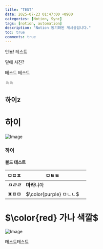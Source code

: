 ```yaml
---
title: "TEST"
date: 2025-07-23 01:47:00 +0900
categories: [Notion, Sync]
tags: [notion, automation]
description: "Notion 동기화된 게시글입니다."
toc: true
comments: true
---
```


안뇽! 테스트

밑에 사진?

테스트 테스트 

ㅋㅋ

## 하이z

# 하이

![Image](https://prod-files-secure.s3.us-west-2.amazonaws.com/e6db513d-ec54-40ff-aa74-2487b0bcfe15/d2603aae-bd01-410f-81bd-723443bee6db/%E1%84%89%E1%85%B3%E1%84%8F%E1%85%B3%E1%84%85%E1%85%B5%E1%86%AB%E1%84%89%E1%85%A3%E1%86%BA_2025-03-16_21.31.54.png?X-Amz-Algorithm=AWS4-HMAC-SHA256&X-Amz-Content-Sha256=UNSIGNED-PAYLOAD&X-Amz-Credential=ASIAZI2LB466T7ZZGRSU%2F20250723%2Fus-west-2%2Fs3%2Faws4_request&X-Amz-Date=20250723T052247Z&X-Amz-Expires=3600&X-Amz-Security-Token=IQoJb3JpZ2luX2VjEOX%2F%2F%2F%2F%2F%2F%2F%2F%2F%2FwEaCXVzLXdlc3QtMiJHMEUCIQDDVoCCmRhRwWhi1eZbvrCvCbwYxv%2BkgcqrjuDY0jAOWQIgAM64VK47L39tizdCv87TSVUDxe3sEtxqkLdM4L777QoqiAQI%2Fv%2F%2F%2F%2F%2F%2F%2F%2F%2F%2FARAAGgw2Mzc0MjMxODM4MDUiDHHHleg6AVMOaLuVICrcA77fAd0DFhrpNe0v5h7TIg%2Bf%2F3fSWsaI8%2Fiwvfl%2BVkY5UJkJQG70YG6NYL6jmif457SmGcA3Ktc2zrDWNvEPdKP03frjNB9zIfSyiweDZk42rJfDSOQLLh%2FyxsQ%2BJ%2Behcaczvy01OiJG2N9bw75W15tz1pcAj%2F8pBoAd9qrOl%2Bpr3ur0N4zeNfU18En2Gk0jQknxxdjp2rzsbL9jaO8l0ajtSOnGKqCD0Mivel6FG35lvCgOczMY2a02dHK5kofu7ge2Z697ZjssqK%2FUFkf1YQ4QanSQlTXYxRd1r3OhDp15n450mXLeMdv%2FYikr%2BooHWBxxaqDej8o3EqsNx4REydQhHBhjs2%2B4Co0HGFhdMR2oopwEowIIxuoKlDd8rrbJR2rTw4Ip3no%2BDgqGss6yNpkKzpdTAu0MSEKxNkpatNINjCDi4d9kvyrWopRPeth%2BsuT5sPhhQbWDPD717lETmoNIig8Fk6521M%2BhfpKzQylWmCe7%2FWYx6fp8rVFpARfsGmlpT4piyv6A2cc7ZEGgtWuyfmCeyfFFNBeOXuukujLpnDEB2%2FhASSfN0%2BSZPb2uxNjXL%2BObql%2BntT%2F4WcByutcmHnDVVTF%2BsjnOx9wPi8N2J%2BmcIDVufhIH85H8MObPgcQGOqUBzd3J1MCEee4Iw2NvGvJz%2Fa2r6DZpIWv4sn6h3Pnmbxf8VPYB%2BWEp0viAHKINPKq7HMW%2BBS687IVJq5pRRTuGqTKydVCOlSXv5lwemO3xkZENf1TT%2Bc3hcUNqO9b1sKiud22S6Qe4JGvXFZWY%2BRoxxfg5cS0i7y9QbXoDadHl7N7dqGdLhBpWT7EjSQHyG3swE09ErnR1W%2Fk0XQzqH%2FbySa%2BbYM5M&X-Amz-Signature=f6f4480880ae47850e2361afba8024df68e385470f881f80da5b3cb6f42d992b&X-Amz-SignedHeaders=host&x-amz-checksum-mode=ENABLED&x-id=GetObject)

### 하이

**볼드 테스트**

| ㅁㅍㅍ | ㅁㅌㅌ |   |
| --- | --- | --- |
| ***ㅁㄹㄹ*** | **마라**냐아 |   |
| **ㅍㅍㅁ** | <span>$\color{purple} ㅁㄴㄴ$</span> |   |

# <span>$\color{red} 가나 색깔$</span>

![Image](https://prod-files-secure.s3.us-west-2.amazonaws.com/e6db513d-ec54-40ff-aa74-2487b0bcfe15/e3c80383-cacd-417b-9b44-5d63ef4f796c/%E1%84%89%E1%85%B3%E1%84%8F%E1%85%B3%E1%84%85%E1%85%B5%E1%86%AB%E1%84%89%E1%85%A3%E1%86%BA_2025-03-10_21.58.46.png?X-Amz-Algorithm=AWS4-HMAC-SHA256&X-Amz-Content-Sha256=UNSIGNED-PAYLOAD&X-Amz-Credential=ASIAZI2LB466T7ZZGRSU%2F20250723%2Fus-west-2%2Fs3%2Faws4_request&X-Amz-Date=20250723T052247Z&X-Amz-Expires=3600&X-Amz-Security-Token=IQoJb3JpZ2luX2VjEOX%2F%2F%2F%2F%2F%2F%2F%2F%2F%2FwEaCXVzLXdlc3QtMiJHMEUCIQDDVoCCmRhRwWhi1eZbvrCvCbwYxv%2BkgcqrjuDY0jAOWQIgAM64VK47L39tizdCv87TSVUDxe3sEtxqkLdM4L777QoqiAQI%2Fv%2F%2F%2F%2F%2F%2F%2F%2F%2F%2FARAAGgw2Mzc0MjMxODM4MDUiDHHHleg6AVMOaLuVICrcA77fAd0DFhrpNe0v5h7TIg%2Bf%2F3fSWsaI8%2Fiwvfl%2BVkY5UJkJQG70YG6NYL6jmif457SmGcA3Ktc2zrDWNvEPdKP03frjNB9zIfSyiweDZk42rJfDSOQLLh%2FyxsQ%2BJ%2Behcaczvy01OiJG2N9bw75W15tz1pcAj%2F8pBoAd9qrOl%2Bpr3ur0N4zeNfU18En2Gk0jQknxxdjp2rzsbL9jaO8l0ajtSOnGKqCD0Mivel6FG35lvCgOczMY2a02dHK5kofu7ge2Z697ZjssqK%2FUFkf1YQ4QanSQlTXYxRd1r3OhDp15n450mXLeMdv%2FYikr%2BooHWBxxaqDej8o3EqsNx4REydQhHBhjs2%2B4Co0HGFhdMR2oopwEowIIxuoKlDd8rrbJR2rTw4Ip3no%2BDgqGss6yNpkKzpdTAu0MSEKxNkpatNINjCDi4d9kvyrWopRPeth%2BsuT5sPhhQbWDPD717lETmoNIig8Fk6521M%2BhfpKzQylWmCe7%2FWYx6fp8rVFpARfsGmlpT4piyv6A2cc7ZEGgtWuyfmCeyfFFNBeOXuukujLpnDEB2%2FhASSfN0%2BSZPb2uxNjXL%2BObql%2BntT%2F4WcByutcmHnDVVTF%2BsjnOx9wPi8N2J%2BmcIDVufhIH85H8MObPgcQGOqUBzd3J1MCEee4Iw2NvGvJz%2Fa2r6DZpIWv4sn6h3Pnmbxf8VPYB%2BWEp0viAHKINPKq7HMW%2BBS687IVJq5pRRTuGqTKydVCOlSXv5lwemO3xkZENf1TT%2Bc3hcUNqO9b1sKiud22S6Qe4JGvXFZWY%2BRoxxfg5cS0i7y9QbXoDadHl7N7dqGdLhBpWT7EjSQHyG3swE09ErnR1W%2Fk0XQzqH%2FbySa%2BbYM5M&X-Amz-Signature=b0aa44094e68caff8c0c61e94942ef69e056874cd51b16862a989eb309914511&X-Amz-SignedHeaders=host&x-amz-checksum-mode=ENABLED&x-id=GetObject)

테스트테스트


